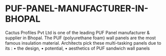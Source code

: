 # PUF-PANEL-MANUFACTURER-IN-BHOPAL
Cactus Profiles Pvt Ltd is one of the leading PUF Panel manufacturer &amp; supplier in Bhopal. The PUF (polyurethane foam) wall panels are the most famous insulation material. Architects pick these multi-tasking panels due to its : • the design, • potential, • aesthetics of PUF sandwich wall panels
